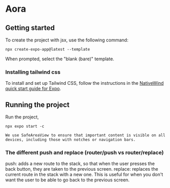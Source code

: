 # Aora

## Getting started

To create the project with jsx, use the following command:

```
npx create-expo-app@latest --template
```

When prompted, select the "blank (bare)" template.

### Installing tailwind css

To install and set up Tailwind CSS, follow the instructions in the [NativeWind quick start guide for Expo](https://www.nativewind.dev/quick-starts/expo).

## Running the project

Run the project,

```
npx expo start -c
```

`We use SafeAreaView to ensure that important content is visible on all devices, including those with notches or navigation bars.`

### The different push and replace (router/push vs router/replace)

push: adds a new route to the stack, so that when the user presses the back button, they are taken to the previous screen.
replace: replaces the current route in the stack with a new one. This is useful for when you don't want the user to be able to go back to the previous screen.
